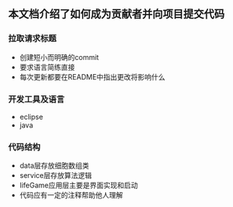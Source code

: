本文档介绍了如何成为贡献者并向项目提交代码
---
### 拉取请求标题
- 创建短小而明确的commit
- 要求语言简练直接
- 每次更新都要在README中指出更改将影响什么

### 开发工具及语言
- eclipse
- java

### 代码结构
- data层存放细胞数组类
- service层存放算法逻辑
- lifeGame应用层主要是界面实现和启动
- 代码应有一定的注释帮助他人理解